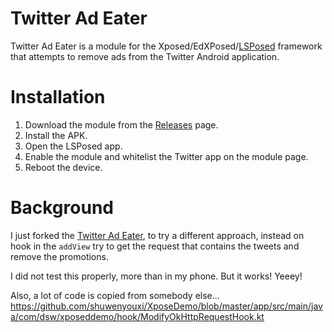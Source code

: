 # Twitter Ad Eater

Twitter Ad Eater is a module for the Xposed/EdXPosed/[LSPosed](https://github.com/LSPosed/LSPosed) framework that attempts to remove ads from the Twitter Android application.

# Installation

1. Download the module from the [Releases](https://github.com/kozko2001/twitter-ad-eater/releases) page.
2. Install the APK.
3. Open the LSPosed app.
4. Enable the module and whitelist the Twitter app on the module page.
5. Reboot the device.

# Background

I just forked the  [Twitter Ad Eater](https://github.com/ppawel/twitter-ad-eater), to try a different
approach, instead on hook in the `addView` try to get the request that contains the tweets and
remove the promotions.

I did not test this properly, more than in my phone. But it works! Yeeey!

Also, a lot of code is copied from somebody else... https://github.com/shuwenyouxi/XposeDemo/blob/master/app/src/main/java/com/dsw/xposeddemo/hook/ModifyOkHttpRequestHook.kt